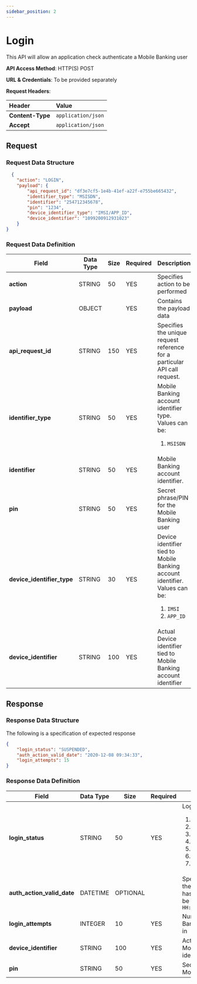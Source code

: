 ```yaml
---
sidebar_position: 2
---
```


# Login

This API will allow an application check authenticate a Mobile Banking user

__API Access Method__: HTTP(S) POST<br/>

__URL & Credentials__: To be provided separately<br/>

__Request Headers__:<br/>

|  Header    |  Value     | 
| :----- | :---------- |
|  __Content-Type__     |  ```application/json``` |
|  __Accept__     |  ```application/json``` |

## Request

### Request Data Structure

```json
  {
	"action": "LOGIN",
	"payload": {
		"api_request_id": "df3e7cf5-1e4b-41ef-a22f-e755be665432",
		"identifier_type": "MSISDN",
		"identifier": "254712345678",
		"pin": "1234",
		"device_identifier_type": "IMSI/APP_ID",
		"device_identifier": "1099200912931023"
	}
}
```

### Request Data Definition

| **Field** | **Data Type** | **Size** | **Required** | **Description** |
| --- | --- | --- | --- | --- |
| **action** | STRING | 50 | YES | Specifies action to be performed |
| **payload** | OBJECT | | YES | Contains the payload data |
| **api_request_id** | STRING | 150 | YES | Specifies the unique request reference for a particular API call request. |
| **identifier_type** | STRING | 50 | YES | Mobile Banking account identifier type. Values can be: <ol><li>```MSISDN```</li></ol> |
| **identifier** | STRING | 50 | YES | Mobile Banking account identifier. |
| **pin** | STRING | 50 | YES | Secret phrase/PIN for the Mobile Banking user |
| **device_identifier_type** | STRING | 30 | YES | Device identifier tied to Mobile Banking account identifier. Values can be:<ol><li>```IMSI```</li><li>```APP_ID```</li></ol> |
| **device_identifier** | STRING | 100 | YES | Actual Device identifier tied to Mobile Banking account identifier |

## Response

### Response Data Structure

The following is a specification of expected response

```json
{
	"login_status": "SUSPENDED",
	"auth_action_valid_date": "2020-12-08 09:34:33",
	"login_attempts": 15
}
```

### Response Data Definition

| **Field** | **Data Type** | **Size** | **Required** | **Description** |
| --- | --- | --- | --- | --- |
| **login_status** | STRING | 50 | YES | Login status. Values can be:<ol><li>```SUCCESS```</li><li>```INCORRECT_PIN```</li><li>```INVALID_DEVICE_IDENTIFIER```</li><li>```MOBILE_APP_INACTIVE```</li><li>```SET_PIN```</li><li>```SUSPENDED```</li><li>```LOCKED```</li></ol> |
| **auth_action_valid_date** | DATETIME | OPTIONAL | | Specifies the date up to which the Mobile Banking account has been SUSPENDED. Should be in ISO format – ```yyyy:MM:dd HH:mm:ss``` |
| **login_attempts** | INTEGER | 10 | YES | Number of times the Mobile Banking user has tried logging in |
| **device_identifier** | STRING | 100 | YES | Actual Device identifier tied to Mobile Banking account identifier |
| **pin** | STRING | 50 | YES | Secret phrase/PIN for the Mobile Banking user |

